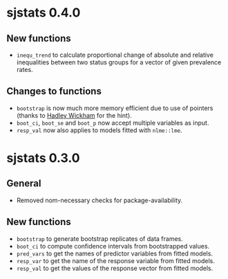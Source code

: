 # sjstats 0.4.0

## New functions
* `inequ_trend` to calculate proportional change of absolute and relative inequalities between two status groups for a vector of given prevalence rates.


## Changes to functions

* `bootstrap` is now much more memory efficient due to use of pointers (thanks to [Hadley Wickham](https://twitter.com/hadleywickham) for the hint).
* `boot_ci`, `boot_se` and `boot_p` now accept multiple variables as input.
* `resp_val` now also applies to models fitted with `nlme::lme`.


# sjstats 0.3.0

## General

* Removed nom-necessary checks for package-availability.

## New functions

* `bootstrap` to generate bootstrap replicates of data frames.
* `boot_ci` to compute confidence intervals from bootstrapped values.
* `pred_vars` to get the names of predictor variables from fitted models.
* `resp_var` to get the name of the response variable from fitted models.
* `resp_val` to get the values of the response vector from fitted models.
